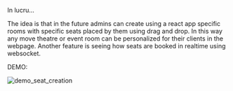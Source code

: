 In lucru...


The idea is that in the future admins can create using a react app specific rooms with specific seats placed by them using drag and drop.
In this way any move theatre or event room can be personalized for their clients in the webpage.
Another feature is seeing how seats are booked in realtime using websocket.

DEMO:


![demo_seat_creation](https://github.com/user-attachments/assets/6af5b92d-3d63-4314-9332-2a22a8e9b42d)
